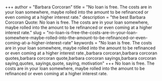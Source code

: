 +++
author = "Barbara Corcoran"
title = "No loan is free. The costs are in your loan somewhere, maybe rolled into the amount to be refinanced or even coming at a higher interest rate."
description = "the best Barbara Corcoran Quote: No loan is free. The costs are in your loan somewhere, maybe rolled into the amount to be refinanced or even coming at a higher interest rate."
slug = "no-loan-is-free-the-costs-are-in-your-loan-somewhere-maybe-rolled-into-the-amount-to-be-refinanced-or-even-coming-at-a-higher-interest-rate"
keywords = "No loan is free. The costs are in your loan somewhere, maybe rolled into the amount to be refinanced or even coming at a higher interest rate.,barbara corcoran,barbara corcoran quotes,barbara corcoran quote,barbara corcoran sayings,barbara corcoran saying,quotes, sayings,quote, saying, motivation"
+++
No loan is free. The costs are in your loan somewhere, maybe rolled into the amount to be refinanced or even coming at a higher interest rate.
